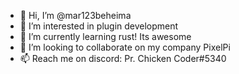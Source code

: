 - 👋 Hi, I’m @mar123beheima
- 👀 I’m interested in plugin development
- 🌱 I’m currently learning rust! Its awesome
- 💞️ I’m looking to collaborate on my company PixelPi
- 📫 Reach me on discord: Pr. Chicken Coder#5340

<!---
mar123beheima/mar123beheima is a ✨ special ✨ repository because its `README.md` (this file) appears on your GitHub profile.
You can click the Preview link to take a look at your changes.
--->
